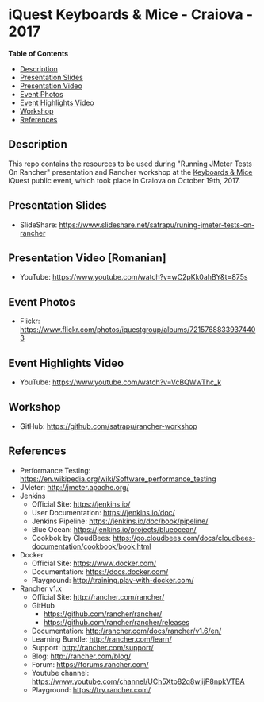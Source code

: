 # iQuest Keyboards & Mice - Craiova - 2017
**Table of Contents**  
- [Description](#description)  
- [Presentation Slides](#slides) 
- [Presentation Video](#video)
- [Event Photos](#photos)
- [Event Highlights Video](#highlights-video)
- [Workshop](#workshop) 
- [References](#references)   

<a name="description">Description</a>
--
This repo contains the resources to be used during "Running JMeter Tests On Rancher" presentation and Rancher workshop at the [Keyboards & Mice](http://www.iquestgroup.com/en/event/keyboards-and-mice-craiova-2017/) iQuest public event, which took place in Craiova on October 19th, 2017.

<a name="slides">Presentation Slides</a>
--
* SlideShare: https://www.slideshare.net/satrapu/runing-jmeter-tests-on-rancher

<a name="photos">Presentation Video [Romanian]<a/>
--
* YouTube: https://www.youtube.com/watch?v=wC2pKk0ahBY&t=875s

<a name="photos">Event Photos<a/>
--
* Flickr: https://www.flickr.com/photos/iquestgroup/albums/72157688339374403
   
<a name="highlights-video">Event Highlights Video<a/>
--
* YouTube: https://www.youtube.com/watch?v=VcBQWwThc_k
   
<a name="workshop">Workshop</a>
--
* GitHub: https://github.com/satrapu/rancher-workshop

<a name="references">References</a>
--
* Performance Testing: https://en.wikipedia.org/wiki/Software_performance_testing
* JMeter: http://jmeter.apache.org/
* Jenkins
    * Official Site: https://jenkins.io/
    * User Documentation: https://jenkins.io/doc/
    * Jenkins Pipeline: https://jenkins.io/doc/book/pipeline/
    * Blue Ocean: https://jenkins.io/projects/blueocean/
    * Cookbok by CloudBees: https://go.cloudbees.com/docs/cloudbees-documentation/cookbook/book.html
* Docker
    * Official Site: https://www.docker.com/
    * Documentation: https://docs.docker.com/
    * Playground: http://training.play-with-docker.com/
* Rancher v1.x
   * Official Site: http://rancher.com/rancher/
   * GitHub  
     * https://github.com/rancher/rancher/
     * https://github.com/rancher/rancher/releases
   * Documentation: http://rancher.com/docs/rancher/v1.6/en/
   * Learning Bundle: http://rancher.com/learn/
   * Support: http://rancher.com/support/
   * Blog: http://rancher.com/blog/
   * Forum: https://forums.rancher.com/
   * Youtube channel: https://www.youtube.com/channel/UCh5Xtp82q8wjijP8npkVTBA
   * Playground: https://try.rancher.com/
